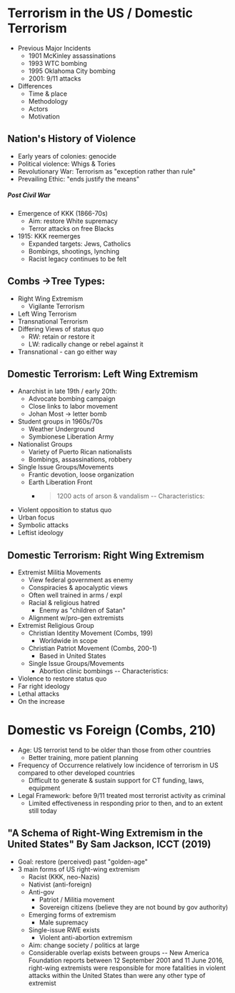 # Terrorism in the US / Domestic Terrorism

- Previous Major Incidents
	- 1901 McKinley assassinations
	- 1993 WTC bombing
	- 1995 Oklahoma City bombing
	- 2001: 9/11 attacks
- Differences
	- Time & place
	- Methodology
	- Actors
	- Motivation

## Nation's History of Violence
- Early years of colonies: genocide
- Political violence: Whigs & Tories
- Revolutionary War: Terrorism as "exception rather than rule"
- Prevailing Ethic: "ends justify the means"

##### Post Civil War
- Emergence of KKK (1866-70s)
	- Aim: restore White supremacy
	- Terror attacks on free Blacks
- 1915: KKK reemerges
	- Expanded targets: Jews, Catholics
	- Bombings, shootings, lynching
	- Racist legacy continues to be felt

## Combs ->Tree Types:
- Right Wing Extremism
	- Vigilante Terrorism
- Left Wing Terrorism
- Transnational Terrorism
- Differing Views of status quo
	- RW: retain or restore it
	- LW: radically change or rebel against it
- Transnational - can go either way

## Domestic Terrorism: Left Wing Extremism
- Anarchist in late 19th / early 20th:
	- Advocate bombing campaign
	- Close links to labor movement
	- Johan Most -> letter bomb
- Student groups in 1960s/70s
	- Weather Underground
	- Symbionese Liberation Army
- Nationalist Groups
	- Variety of Puerto Rican nationalists
	- Bombings, assassinations, robbery
- Single Issue Groups/Movements
	- Frantic devotion, loose organization
	- Earth Liberation Front
		- >1200 acts of arson & vandalism
-- Characteristics:
- Violent opposition to status quo
- Urban focus
- Symbolic attacks
- Leftist ideology


## Domestic Terrorism: Right Wing Extremism
- Extremist Militia Movements
	- View federal government as enemy
	- Conspiracies & apocalyptic views
	- Often well trained in arms / expl
	- Racial & religious hatred
		- Enemy as "children of Satan"
	- Alignment w/pro-gen extremists
- Extremist Religious Group
	- Christian Identity Movement (Combs, 199)
		- Worldwide in scope
	- Christian Patriot Movement (Combs, 200-1)
		- Based in United States
	- Single Issue Groups/Movements
		- Abortion clinic bombings
-- Characteristics:
- Violence to restore status quo
- Far right ideology
- Lethal attacks
- On the increase

# Domestic vs Foreign (Combs, 210)
- Age: US terrorist tend to be older than those from other countries
	- Better training, more patient planning
- Frequency of Occurrence relatively low incidence of terrorism in US compared to other developed countries
	- Difficult to generate & sustain support for CT funding, laws, equipment
- Legal Framework: before 9/11 treated most terrorist activity as criminal
	- Limited effectiveness in responding prior to then, and to an extent still today

## "A Schema of Right-Wing Extremism in the United States" By Sam Jackson, ICCT (2019)
- Goal: restore (perceived) past "golden-age"
- 3 main forms of US right-wing extremism
	- Racist (KKK, neo-Nazis)
	- Nativist (anti-foreign)
	- Anti-gov
		- Patriot / Militia movement
		- Sovereign citizens (believe they are not bound by gov authority)
	- Emerging forms of extremism
		- Male supremacy
	- Single-issue RWE exists
		- Violent anti-abortion extremism
	- Aim: change society / politics at large
	- Considerable overlap exists between groups
-- New America Foundation reports between 12 September 2001 and 11 June 2016, right-wing extremists were responsible for more fatalities in violent attacks within the United States than were any other type of extremist